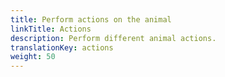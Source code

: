 ```yaml
---
title: Perform actions on the animal
linkTitle: Actions
description: Perform different animal actions.
translationKey: actions
weight: 50
---
```

